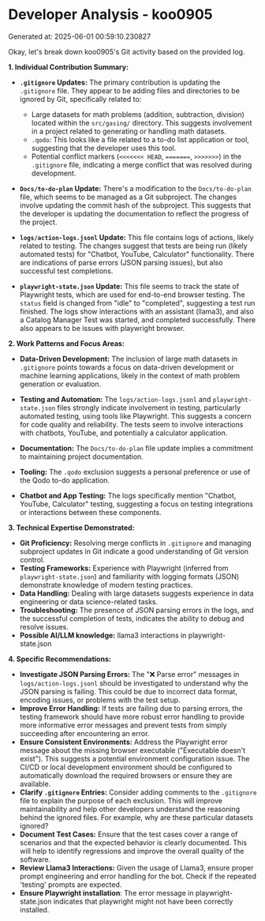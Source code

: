 # Developer Analysis - koo0905
Generated at: 2025-06-01 00:59:10.230827

Okay, let's break down koo0905's Git activity based on the provided log.

**1. Individual Contribution Summary:**

*   **`.gitignore` Updates:**  The primary contribution is updating the `.gitignore` file.  They appear to be adding files and directories to be ignored by Git, specifically related to:
    *   Large datasets for math problems (addition, subtraction, division) located within the `src/gasing/` directory. This suggests involvement in a project related to generating or handling math datasets.
    *   `.qodo`: This looks like a file related to a to-do list application or tool, suggesting that the developer uses this tool.
    *   Potential conflict markers (`<<<<<<< HEAD`, `=======`, `>>>>>>>`) in the `.gitignore` file, indicating a merge conflict that was resolved during development.

*   **`Docs/to-do-plan` Update:** There's a modification to the `Docs/to-do-plan` file, which seems to be managed as a Git subproject.  The changes involve updating the commit hash of the subproject. This suggests that the developer is updating the documentation to reflect the progress of the project.

*   **`logs/action-logs.jsonl` Update:** This file contains logs of actions, likely related to testing.  The changes suggest that tests are being run (likely automated tests) for "Chatbot, YouTube, Calculator" functionality.  There are indications of parse errors (JSON parsing issues), but also successful test completions.

*   **`playwright-state.json` Update:** This file seems to track the state of Playwright tests, which are used for end-to-end browser testing.  The `status` field is changed from "idle" to "completed", suggesting a test run finished. The logs show interactions with an assistant (llama3), and also a Catalog Manager Test was started, and completed successfully. There also appears to be issues with playwright browser.

**2. Work Patterns and Focus Areas:**

*   **Data-Driven Development:**  The inclusion of large math datasets in `.gitignore` points towards a focus on data-driven development or machine learning applications, likely in the context of math problem generation or evaluation.

*   **Testing and Automation:** The `logs/action-logs.jsonl` and `playwright-state.json` files strongly indicate involvement in testing, particularly automated testing, using tools like Playwright. This suggests a concern for code quality and reliability.  The tests seem to involve interactions with chatbots, YouTube, and potentially a calculator application.

*   **Documentation:**  The `Docs/to-do-plan` file update implies a commitment to maintaining project documentation.

*   **Tooling:** The `.qodo` exclusion suggests a personal preference or use of the Qodo to-do application.

*   **Chatbot and App Testing:**  The logs specifically mention "Chatbot, YouTube, Calculator" testing, suggesting a focus on testing integrations or interactions between these components.

**3. Technical Expertise Demonstrated:**

*   **Git Proficiency:**  Resolving merge conflicts in `.gitignore` and managing subproject updates in Git indicate a good understanding of Git version control.
*   **Testing Frameworks:** Experience with Playwright (inferred from `playwright-state.json`) and familiarity with logging formats (JSON) demonstrate knowledge of modern testing practices.
*   **Data Handling:** Dealing with large datasets suggests experience in data engineering or data science-related tasks.
*   **Troubleshooting:** The presence of JSON parsing errors in the logs, and the successful completion of tests, indicates the ability to debug and resolve issues.
*   **Possible AI/LLM knowledge:** llama3 interactions in playwright-state.json

**4. Specific Recommendations:**

*   **Investigate JSON Parsing Errors:**  The "❌ Parse error" messages in `logs/action-logs.jsonl` should be investigated to understand why the JSON parsing is failing.  This could be due to incorrect data format, encoding issues, or problems with the test setup.
*   **Improve Error Handling:** If tests are failing due to parsing errors, the testing framework should have more robust error handling to provide more informative error messages and prevent tests from simply succeeding after encountering an error.
*   **Ensure Consistent Environments:**  Address the Playwright error message about the missing browser executable ("Executable doesn't exist").  This suggests a potential environment configuration issue. The CI/CD or local development environment should be configured to automatically download the required browsers or ensure they are available.
*   **Clarify `.gitignore` Entries:**  Consider adding comments to the `.gitignore` file to explain the purpose of each exclusion. This will improve maintainability and help other developers understand the reasoning behind the ignored files.  For example, why are these particular datasets ignored?
*   **Document Test Cases:** Ensure that the test cases cover a range of scenarios and that the expected behavior is clearly documented. This will help to identify regressions and improve the overall quality of the software.
*   **Review Llama3 Interactions:** Given the usage of Llama3, ensure proper prompt engineering and error handling for the bot. Check if the repeated 'testing' prompts are expected.
*   **Ensure Playwright installation**: The error message in playwright-state.json indicates that playwright might not have been correctly installed.
